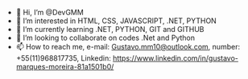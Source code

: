 - 👋 Hi, I’m @DevGMM
- 👀 I’m interested in HTML, CSS, JAVASCRIPT, .NET, PYTHON
- 🌱 I’m currently learning .NET, PYTHON, GIT and GITHUB
- 💞️ I’m looking to collaborate on codes .Net and Python
- 📫 How to reach me, e-mail: Gustavo.mm10@outlook.com, number: +55(11)968817735, Linkedin: https://www.linkedin.com/in/gustavo-marques-moreira-81a1501b0/

<!---
DevGMM/DevGMM is a ✨ special ✨ repository because its `README.md` (this file) appears on your GitHub profile.
You can click the Preview link to take a look at your changes.
--->
